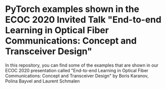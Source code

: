 # PyTorch examples shown in the ECOC 2020 Invited Talk "End-to-end Learning in Optical Fiber Communications: Concept and Transceiver Design"

In this repository, you can find some of the examples that are shown in our ECOC 2020 presentation called "End-to-end Learning in Optical Fiber Communications: Concept and Transceiver Design" by Boris Karanov, Polina Bayvel and Laurent Schmalen

